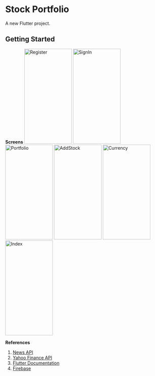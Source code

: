 # Stock Portfolio

A new Flutter project.

## Getting Started

**Screens**
<img src="https://github.com/alimaye2002/BasicCMPChecker/assets/77532544/542ede94-7aa3-4a36-8651-d6436a6b99e2" alt="Register" width="150" height="300">
<img src="https://github.com/alimaye2002/BasicCMPChecker/assets/77532544/8b8ef4f9-5771-445a-9116-aeb00d0e9548" alt="SignIn" width="150" height="300">
<img src="https://github.com/alimaye2002/BasicCMPChecker/assets/77532544/4e290875-5b3d-4549-aa35-3fe2e35de9f0" alt="Portfolio" width="150" height="300">
<img src="https://github.com/alimaye2002/BasicCMPChecker/assets/77532544/d342ca44-9dd0-488c-b71f-35a6f1a0b570" alt="AddStock" width="150" height="300">
<img src="https://github.com/alimaye2002/BasicCMPChecker/assets/77532544/0f1d1d97-46b2-415d-8ddd-ea38f8db61ad" alt="Currency" width="150" height="300">
<img src="https://github.com/alimaye2002/BasicCMPChecker/assets/77532544/080a9612-9063-4da5-bbe8-c2ca1b2e763a" alt="Index" width="150" height="300">

**References**
1) [News API](https://newsapi.org/)
2) [Yahoo Finance API](https://cryptocointracker.com/yahoo-finance/yahoo-finance-api)
3) [Flutter Documentation](https://docs.flutter.dev/)
4) [Firebase](https://firebase.google.com/)

